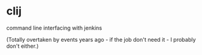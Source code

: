 clij
====

command line interfacing with jenkins


(Totally overtaken by events years ago - if the job don't need it - I probably don't either.)
